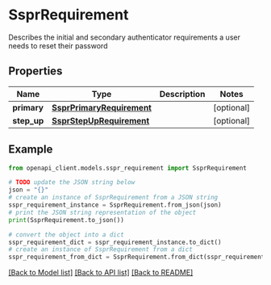 # SsprRequirement

Describes the initial and secondary authenticator requirements a user needs to reset their password

## Properties

Name | Type | Description | Notes
------------ | ------------- | ------------- | -------------
**primary** | [**SsprPrimaryRequirement**](SsprPrimaryRequirement.md) |  | [optional] 
**step_up** | [**SsprStepUpRequirement**](SsprStepUpRequirement.md) |  | [optional] 

## Example

```python
from openapi_client.models.sspr_requirement import SsprRequirement

# TODO update the JSON string below
json = "{}"
# create an instance of SsprRequirement from a JSON string
sspr_requirement_instance = SsprRequirement.from_json(json)
# print the JSON string representation of the object
print(SsprRequirement.to_json())

# convert the object into a dict
sspr_requirement_dict = sspr_requirement_instance.to_dict()
# create an instance of SsprRequirement from a dict
sspr_requirement_from_dict = SsprRequirement.from_dict(sspr_requirement_dict)
```
[[Back to Model list]](../README.md#documentation-for-models) [[Back to API list]](../README.md#documentation-for-api-endpoints) [[Back to README]](../README.md)


